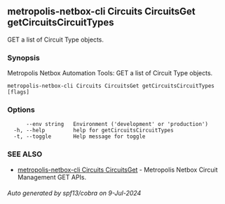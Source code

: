 ## metropolis-netbox-cli Circuits CircuitsGet getCircuitsCircuitTypes

GET a list of Circuit Type objects.

### Synopsis


Metropolis Netbox Automation Tools:
  GET a list of Circuit Type objects.

```
metropolis-netbox-cli Circuits CircuitsGet getCircuitsCircuitTypes [flags]
```

### Options

```
      --env string   Environment ('development' or 'production')
  -h, --help         help for getCircuitsCircuitTypes
  -t, --toggle       Help message for toggle
```

### SEE ALSO

* [metropolis-netbox-cli Circuits CircuitsGet]()	 - Metropolis Netbox Circuit Management GET APIs.

###### Auto generated by spf13/cobra on 9-Jul-2024
